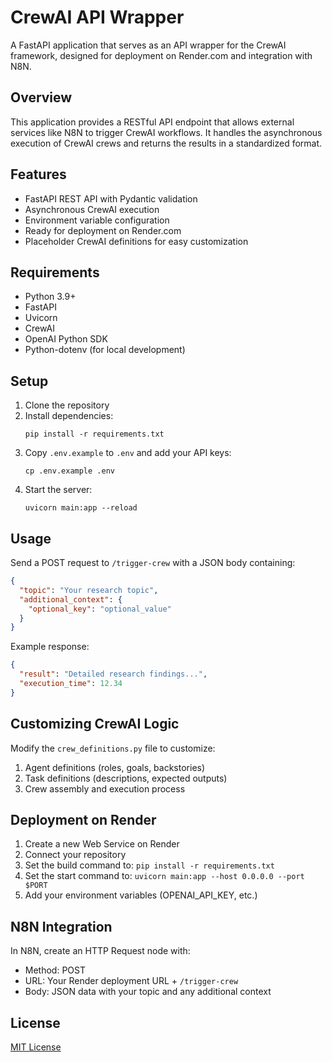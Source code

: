 # CrewAI API Wrapper

A FastAPI application that serves as an API wrapper for the CrewAI framework, designed for deployment on Render.com and integration with N8N.

## Overview

This application provides a RESTful API endpoint that allows external services like N8N to trigger CrewAI workflows. It handles the asynchronous execution of CrewAI crews and returns the results in a standardized format.

## Features

- FastAPI REST API with Pydantic validation
- Asynchronous CrewAI execution
- Environment variable configuration
- Ready for deployment on Render.com
- Placeholder CrewAI definitions for easy customization

## Requirements

- Python 3.9+
- FastAPI
- Uvicorn
- CrewAI
- OpenAI Python SDK
- Python-dotenv (for local development)

## Setup

1. Clone the repository
2. Install dependencies:
   ```
   pip install -r requirements.txt
   ```
3. Copy `.env.example` to `.env` and add your API keys:
   ```
   cp .env.example .env
   ```
4. Start the server:
   ```
   uvicorn main:app --reload
   ```

## Usage

Send a POST request to `/trigger-crew` with a JSON body containing:

```json
{
  "topic": "Your research topic",
  "additional_context": {
    "optional_key": "optional_value"
  }
}
```

Example response:

```json
{
  "result": "Detailed research findings...",
  "execution_time": 12.34
}
```

## Customizing CrewAI Logic

Modify the `crew_definitions.py` file to customize:

1. Agent definitions (roles, goals, backstories)
2. Task definitions (descriptions, expected outputs)
3. Crew assembly and execution process

## Deployment on Render

1. Create a new Web Service on Render
2. Connect your repository
3. Set the build command to: `pip install -r requirements.txt`
4. Set the start command to: `uvicorn main:app --host 0.0.0.0 --port $PORT`
5. Add your environment variables (OPENAI_API_KEY, etc.)

## N8N Integration

In N8N, create an HTTP Request node with:

- Method: POST
- URL: Your Render deployment URL + `/trigger-crew`
- Body: JSON data with your topic and any additional context

## License

[MIT License](LICENSE)